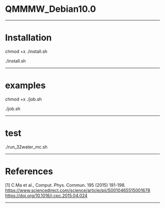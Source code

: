 # QMMMW_Debian10.0


-----
# Installation


chmod +x ./install.sh


./install.sh


-----
# examples


chmod +x ./job.sh


./job.sh


-----
# test


./run_32water_mc.sh


-----
# References


[1] C.Ma et al., Comput. Phys. Commun. 195 (2015) 191-198.
  https://www.sciencedirect.com/science/article/pii/S0010465515001678
  https://doi.org/10.1016/j.cpc.2015.04.024


-----

